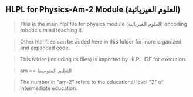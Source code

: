 ## HLPL for Physics-Am-2 Module (العلوم الفيزيائية)
>This is the main hlpl file for physics module (العلوم الفيزيائية) encoding robotic's mind teaching it.

>Other hlpl files can be added here in this folder for more organized and expanded code.

>This folder (including its files) is imported by HLPL IDE for execution.

>am == التعليم المتوسط

>The number in "am-2" refers to the educational level "2" of intermediate education.
